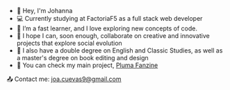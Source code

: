 - 👋 Hey, I'm Johanna
- 💻 Currently studying at FactoriaF5 as a full stack web developer 
- 🌻 I’m a fast learner, and I love exploring new concepts of code.
- 🌱 I hope I can, soon enough, collaborate on creative and innovative projects that explore social evolution
- 📕 I also have a double degree on English and Classic Studies, as well as a master's degree on book editing and design
- 🎈 You can check my main project, [Pluma Fanzine](www.instagram.com/plumafanzine)
  
 📤 Contact me: joa.cuevas9@gmail.com
